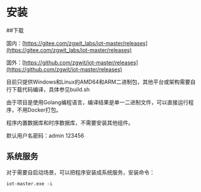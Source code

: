 # 安装

##下载

国内：[https://gitee.com/zgwit_labs/iot-master/releases](https://gitee.com/zgwit_labs/iot-master/releases)

国外：[https://github.com/zgwit/iot-master/releases](https://github.com/zgwit/iot-master/releases)


目前只提供Windows和Linux的AMD64和ARM二进制包，其他平台或架构需要自行下载代码编译，具体参见build.sh

由于项目是使用Golang编程语言，编译结果是单一二进制文件，可以直接运行程序，不用Docker打包。

程序内置数据库和时序数据库，不需要安装其他组件。

默认用户名密码：admin 123456

## 系统服务

对于需要自启动场景，可以把程序安装成系统服务，安装命令：

```shell
iot-master.exe -i
```
